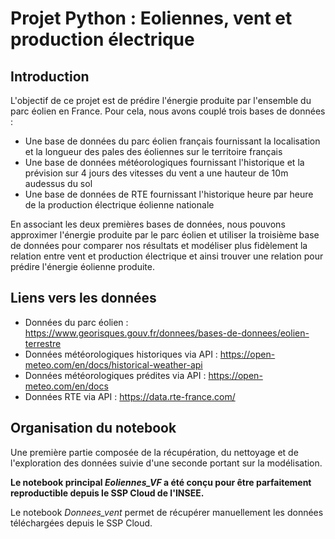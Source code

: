 # Projet Python : Eoliennes, vent et production électrique

## Introduction 

L'objectif de ce projet est de prédire l'énergie produite par l'ensemble du parc éolien en France. Pour cela, nous avons couplé trois bases de données :
- Une base de données du parc éolien français fournissant la localisation et la longueur des pales des éoliennes sur le territoire français
- Une base de données météorologiques fournissant l'historique et la prévision sur 4 jours des vitesses du vent a une hauteur de 10m audessus du sol
- Une base de données de RTE fournissant l'historique heure par heure de la production électrique éolienne nationale

En associant les deux premières bases de données, nous pouvons approximer l'énergie produite par le parc éolien et utiliser la troisième base de données pour comparer nos résultats et modéliser plus fidèlement la relation entre vent et production électrique et ainsi trouver une relation pour prédire l'énergie éolienne produite. 

## Liens vers les données 

- Données du parc éolien : https://www.georisques.gouv.fr/donnees/bases-de-donnees/eolien-terrestre
- Données météorologiques historiques via API : https://open-meteo.com/en/docs/historical-weather-api
- Données météorologiques prédites via API : https://open-meteo.com/en/docs
- Données RTE via API : https://data.rte-france.com/ 

## Organisation du notebook

Une première partie composée de la récupération, du nettoyage et de l'exploration des données suivie d'une seconde portant sur la modélisation.


**Le notebook principal *Eoliennes_VF* a été conçu pour être parfaitement reproductible depuis le SSP Cloud de l'INSEE.**


Le notebook *Donnees_vent* permet de récupérer manuellement les données téléchargées depuis le SSP Cloud.
